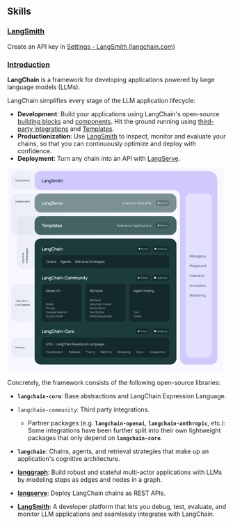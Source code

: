 

## Skills

### [LangSmith](https://smith.langchain.com/o/53bd2987-0b1f-59f7-9ddb-ea10288fa33f/)

Create an API key in [Settings - LangSmith (langchain.com)](https://smith.langchain.com/o/53bd2987-0b1f-59f7-9ddb-ea10288fa33f/settings)

### [Introduction](https://python.langchain.com/docs/get_started/introduction/)

**LangChain** is a framework for developing applications powered by large language models (LLMs).

LangChain simplifies every stage of the LLM application lifecycle:

- **Development**: Build your applications using LangChain's open-source [building blocks](https://python.langchain.com/docs/expression_language/) and [components](https://python.langchain.com/docs/modules/). Hit the ground running using [third-party integrations](https://python.langchain.com/docs/integrations/platforms/) and [Templates](https://python.langchain.com/docs/templates/).
- **Productionization**: Use [LangSmith](https://python.langchain.com/docs/langsmith/) to inspect, monitor and evaluate your chains, so that you can continuously optimize and deploy with confidence.
- **Deployment**: Turn any chain into an API with [LangServe](https://python.langchain.com/docs/langserve/).

![image-20240521142050535](images/image-20240521142050535.png)

Concretely, the framework consists of the following open-source libraries:

- **`langchain-core`**: Base abstractions and LangChain Expression Language.
- `langchain-community`: Third party integrations.
  - Partner packages (e.g. **`langchain-openai`**, **`langchain-anthropic`**, etc.): Some integrations have been further split into their own lightweight packages that only depend on **`langchain-core`**.
- **`langchain`**: Chains, agents, and retrieval strategies that make up an application's cognitive architecture.
- **[langgraph](https://python.langchain.com/docs/langgraph/)**: Build robust and stateful multi-actor applications with LLMs by modeling steps as edges and nodes in a graph.
- **[langserve](https://python.langchain.com/docs/langserve/)**: Deploy LangChain chains as REST APIs.

- **[LangSmith](https://python.langchain.com/docs/langsmith/)**: A developer platform that lets you debug, test, evaluate, and monitor LLM applications and seamlessly integrates with LangChain.

